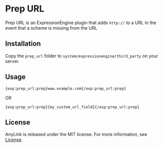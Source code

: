 # Prep URL

Prep URL is an ExpressionEngine plugin that adds `http://` to a URL in the event that a scheme is missing from the URL

## Installation

Copy the `prep_url` folder to `system/expressionengine/third_party` on your server.

## Usage

`{exp:prep_url:prep}www.example.com{/exp:prep_url:prep}`

OR

`{exp:prep_url:prep}{my_custom_url_field}{/exp:prep_url:prep}`

## License

AnyLink is released under the MIT license. For more information, see [License](https://github.com/peteheaney/anylink/blob/master/LICENSE).
